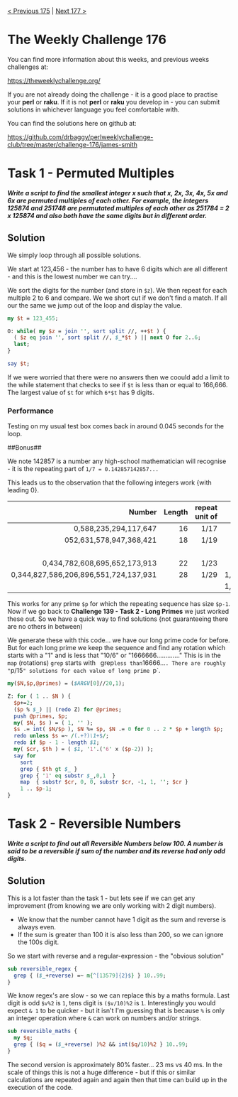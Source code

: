 [< Previous 175](https://github.com/drbaggy/perlweeklychallenge-club/tree/master/challenge-175/james-smith) |
[Next 177 >](https://github.com/drbaggy/perlweeklychallenge-club/tree/master/challenge-177/james-smith)

# The Weekly Challenge 176

You can find more information about this weeks, and previous weeks challenges at:

  https://theweeklychallenge.org/

If you are not already doing the challenge - it is a good place to practise your
**perl** or **raku**. If it is not **perl** or **raku** you develop in - you can
submit solutions in whichever language you feel comfortable with.

You can find the solutions here on github at:

https://github.com/drbaggy/perlweeklychallenge-club/tree/master/challenge-176/james-smith

# Task 1 - Permuted Multiples

***Write a script to find the smallest integer x such that x, 2x, 3x, 4x, 5x and 6x are permuted multiples of each other. For example, the integers 125874 and 251748 are permutated multiples of each other as 251784 = 2 x 125874 and also both have the same digits but in different order.***

## Solution

We simply loop through all possible solutions.

We start at 123,456 - the number has to have 6 digits which are all different - and this is the lowest number we can try....

We sort the digits for the number (and store in `$z`). We then repeat for each multiple 2 to 6 and compare. We we short cut if we don't find a match.
If all our the same we jump out of the loop and display the value.

```perl
my $t = 123_455;

O: while( my $z = join '', sort split //, ++$t ) {
  ( $z eq join '', sort split //, $_*$t ) || next O for 2..6;
  last;
}

say $t;
```

If we were worried that there were no answers then we coould add a limit to the while statement that checks to see if `$t` is less than or equal to 166,666. The largest value of `$t` for which `6*$t` has 9 digits.

### Performance

Testing on my usual test box comes back in around 0.045 seconds for the loop.

##Bonus##

We note 142857 is a number any high-school mathematician will recognise - it is the repeating part of `1/7 = 0.142857142857...`

This leads us to the observation that the following integers work {with leading 0}.

| Number                                | Length | repeat unit of | Number without leading zero that works for 6 |
| ------------------------------------: | -----: | -------------: | -------------------------------------------: |
|                 0,588,235,294,117,647 | 16     | 1/17           |                        1,176,470,588,235,294 |
|               052,631,578,947,368,421 | 18     | 1/19           |                      105,263,157,894,736,842 |
|                                       |        |                |                      157,894,736,842,105,263 |
|         0,434,782,608,695,652,173,913 | 22     | 1/23           |                1,304,347,826,086,956,521,739 |
| 0,344,827,586,206,896,551,724,137,931 | 28     | 1/29           |        1,034,482,758,620,689,655,172,413,793 |
|                                       |        |                |        1,379,310,344,827,586,206,896,551,724 |

This works for any prime `$p` for which the repeating sequence has size `$p-1`. Now if we go back to **Challenge 139 - Task 2 - Long Primes** we just worked these out. So we have a quick way to find solutions {not guaranteeing there are no others in between)

We generate these with this code... we have our long prime code for before. But for each long prime we keep the sequence and find any rotation which starts with a "1" and is less that "10/6" or "1666666............." This is in the `map` (rotations) `grep` starts with ` `grep` less than `16666...`. There are roughly "`p/15`" solutions for each value of long prime `p`.

```perl
my($N,$p,@primes) = ($ARGV[0]//20,1);

Z: for ( 1 .. $N ) {
  $p+=2;
  ($p % $_) || (redo Z) for @primes;
  push @primes, $p;
  my( $N, $s ) = ( 1, '' );
  $s .= int( $N/$p ), $N %= $p, $N .= 0 for 0 .. 2 * $p + length $p;
  redo unless $s =~ /(.+?)\1+$/;
  redo if $p - 1 - length $1;
  my( $cr, $th ) = ( $1, '1'.('6' x ($p-2)) );
  say for
    sort
    grep { $th gt $_ }
    grep { '1' eq substr $_,0,1  }
    map  { substr $cr, 0, 0, substr $cr, -1, 1, ''; $cr }
    1 .. $p-1;
}
```

# Task 2 - Reversible Numbers

***Write a script to find out all Reversible Numbers below 100. A number is said to be a reversible if sum of the number and its reverse had only odd digits.***

## Solution

This is a lot faster than the task 1 - but lets see if we can get any improvement (from knowing we are only working with 2 digit numbers).

 * We know that the number cannot have 1 digit as the sum and reverse is always even.
 * If the sum is greater than 100 it is also less than 200, so we can ignore the 100s digit.

So we start with reverse and a regular-expression - the "obvious solution"

```perl
sub reversible_regex {
  grep { ($_+reverse) =~ m{^[13579]{2}$} } 10..99;
}
```

We know regex's are slow - so we can replace this by a maths formula. Last digit is odd `$v%2` is `1`, tens digit is `($v/10)%2` is `1`. Interestingly you would expect `& 1` to be quicker - but it isn't I'm guessing that is because `%` is only an integer operation where `&` can work on numbers and/or strings.

```perl
sub reversible_maths {
  my $q;
  grep { ($q = ($_+reverse) )%2 && int($q/10)%2 } 10..99;
}
```

The second version is approximately 80% faster... 23 ms vs 40 ms. In the scale of things this is not a huge difference - but if this or similar calculations are repeated again and again then that time can build up in the execution of the code.
